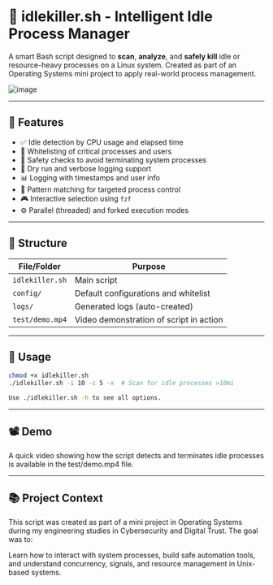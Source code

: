 # 🧠 idlekiller.sh - Intelligent Idle Process Manager

A smart Bash script designed to **scan**, **analyze**, and **safely kill** idle or resource-heavy processes on a Linux system. Created as part of an Operating Systems mini project to apply real-world process management.

![image](https://github.com/user-attachments/assets/3a21376d-f0cd-40df-95d6-2cb804399a46)

---

## 🔧 Features

- ✅ Idle detection by CPU usage and elapsed time
- 🧠 Whitelisting of critical processes and users
- 🔐 Safety checks to avoid terminating system processes
- 🧪 Dry run and verbose logging support
- 📊 Logging with timestamps and user info
- 🎯 Pattern matching for targeted process control
- 🎮 Interactive selection using `fzf`
- ⚙️ Parallel (threaded) and forked execution modes

---

## 📁 Structure

| File/Folder       | Purpose                                  |
|-------------------|-------------------------------------------|
| `idlekiller.sh`   | Main script                               |
| `config/`         | Default configurations and whitelist      |
| `logs/`           | Generated logs (auto-created)             |
| `test/demo.mp4`   | Video demonstration of script in action   |

---

## 🚀 Usage

```bash
chmod +x idlekiller.sh
./idlekiller.sh -i 10 -c 5 -x  # Scan for idle processes >10mi

Use ./idlekiller.sh -h to see all options.
```
---

## 📽️ Demo
A quick video showing how the script detects and terminates idle processes is available in the test/demo.mp4 file.

---

## 📚 Project Context
This script was created as part of a mini project in Operating Systems during my engineering studies in Cybersecurity and Digital Trust. The goal was to:

Learn how to interact with system processes, build safe automation tools, and understand concurrency, signals, and resource management in Unix-based systems.
